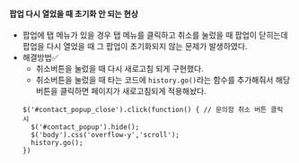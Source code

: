#### 팝업 다시 열었을 때 초기화 안 되는 현상
+ 팝업에 탭 메뉴가 있을 경우 탭 메뉴를 클릭하고 취소를 눌렀을 때 팝업이 닫히는데 팝업을 다시 열었을 때 그 팝업이 초기화되지 않는 문제가 발생하였다.
+ 해결방법✅
  + 취소버튼을 눌렀을 때 다시 새로고침 되게 구현했다.
  + 취소버튼을 눌렀을 때 타는 코드에 `history.go()`라는 함수를 추가해줘서 해당 버튼을 클릭하면 페이지가 새로고침되게 적용해놨다.
  ```node
  $('#contact_popup_close').click(function() { // 문의함 취소 버튼 클릭 시
    $('#contact_popup').hide();
    $('body').css('overflow-y','scroll');
    history.go();
  })
  ```
